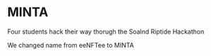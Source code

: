 # MINTA
Four students hack their way thorugh the Soalnd Riptide Hackathon

We changed name from eeNFTee to MINTA
